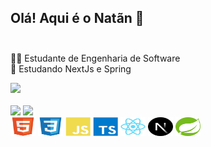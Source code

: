  ## Olá! Aqui é o Natãn 👋<br><br>
 
👨‍💻 Estudante de Engenharia de Software <br>
🌱 Estudando NextJs e Spring

<div style="display: inline_block">
 <a href="https://www.linkedin.com/in/natan-teixeira-vieira/" target="_blank"><img src="https://img.shields.io/badge/-LinkedIn-%230077B5?style=for-the-badge&logo=linkedin&logoColor=white" target="_blank"></a>
</div><br>

<div>
 <img height="165em" src="https://github-readme-stats.vercel.app/api?username=NatanTeixeiraVieira&show_icons=true&theme=tokyonight&include_all_commits=true&count_private=true"/>
 <img height="165em" src="https://github-readme-stats.vercel.app/api/top-langs/?username=NatanTeixeiraVieira&layout=compact&langs_count=7&theme=tokyonight"/>
</div>

<div>
 <img align="center" height="30" width="40" src="https://raw.githubusercontent.com/devicons/devicon/master/icons/html5/html5-original.svg">
 <img align="center" height="30" width="40" src="https://raw.githubusercontent.com/devicons/devicon/master/icons/css3/css3-original.svg">
 <img align="center" height="30" width="40" src="https://raw.githubusercontent.com/devicons/devicon/master/icons/javascript/javascript-plain.svg">
 <img align="center" height="30" width="40" src="https://raw.githubusercontent.com/devicons/devicon/master/icons/typescript/typescript-plain.svg">  
 <img align="center" height="30" width="40" src="https://raw.githubusercontent.com/devicons/devicon/master/icons/react/react-original.svg">  
 <img align="center" height="30" width="40" src="https://raw.githubusercontent.com/devicons/devicon/master/icons/nextjs/nextjs-original.svg">  
 <img align="center" height="30" width="40" src="https://raw.githubusercontent.com/devicons/devicon/master/icons/spring/spring-original.svg">  
</div>

